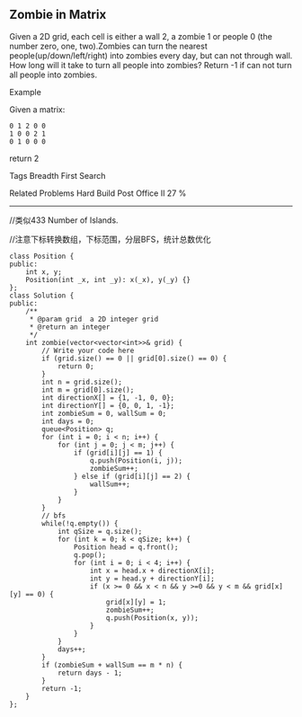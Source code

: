 ## Zombie in Matrix  ##

Given a 2D grid, each cell is either a wall 2, a zombie 1 or people 0 (the number zero, one, two).Zombies can turn the nearest people(up/down/left/right) into zombies every day, but can not through wall. How long will it take to turn all people into zombies? Return -1 if can not turn all people into zombies.

Example

Given a matrix:

	0 1 2 0 0
	1 0 0 2 1
	0 1 0 0 0
return 2

Tags 
Breadth First Search

Related Problems 
Hard Build Post Office II 27 %

----------
//类似433 Number of Islands.

//注意下标转换数组，下标范围，分层BFS，统计总数优化

	class Position {
	public:
	    int x, y;
	    Position(int _x, int _y): x(_x), y(_y) {}
	};
	class Solution {
	public:
	    /**
	     * @param grid  a 2D integer grid
	     * @return an integer
	     */
	    int zombie(vector<vector<int>>& grid) {
	        // Write your code here
	        if (grid.size() == 0 || grid[0].size() == 0) {
	            return 0;
	        }
	        int n = grid.size();
	        int m = grid[0].size();
	        int directionX[] = {1, -1, 0, 0};
	        int directionY[] = {0, 0, 1, -1};
	        int zombieSum = 0, wallSum = 0;
	        int days = 0;
	        queue<Position> q;
	        for (int i = 0; i < n; i++) {
	            for (int j = 0; j < m; j++) {
	                if (grid[i][j] == 1) {
	                    q.push(Position(i, j));
	                    zombieSum++;
	                } else if (grid[i][j] == 2) {
	                    wallSum++;
	                }
	            }
	        }
	        // bfs
	        while(!q.empty()) {
	            int qSize = q.size();
	            for (int k = 0; k < qSize; k++) {
	                Position head = q.front();
	                q.pop();
	                for (int i = 0; i < 4; i++) {
	                    int x = head.x + directionX[i];
	                    int y = head.y + directionY[i];
	                    if (x >= 0 && x < n && y >=0 && y < m && grid[x][y] == 0) {
	                        grid[x][y] = 1;
	                        zombieSum++;
	                        q.push(Position(x, y));
	                    }
	                }
	            }
	            days++;
	        }
	        if (zombieSum + wallSum == m * n) {
	            return days - 1;
	        }
	        return -1;
	    }
	};